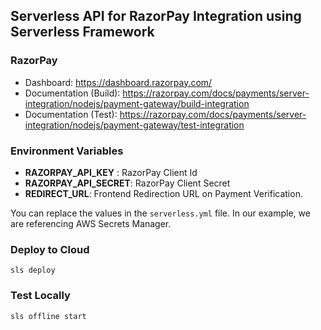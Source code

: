 ## Serverless API for RazorPay Integration using Serverless Framework

### RazorPay

- Dashboard: https://dashboard.razorpay.com/
- Documentation (Build): https://razorpay.com/docs/payments/server-integration/nodejs/payment-gateway/build-integration
- Documentation (Test): https://razorpay.com/docs/payments/server-integration/nodejs/payment-gateway/test-integration

### Environment Variables

- **RAZORPAY_API_KEY** : RazorPay Client Id
- **RAZORPAY_API_SECRET**: RazorPay Client Secret
- **REDIRECT_URL**: Frontend Redirection URL on Payment Verification.

You can replace the values in the `serverless.yml` file. In our example, we are referencing AWS Secrets Manager.

### Deploy to Cloud

`sls deploy`

### Test Locally

`sls offline start`
